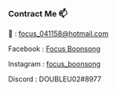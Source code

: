 

### Contract Me 📫
:e-mail: : focus_041158@hotmail.com

Facebook : [Focus Boonsong](https://www.facebook.com/focustanaphat)

Instagram : [focus_boonsong](https://www.instagram.com/focus_boonsong/)

Discord : DOUBLEU02#8977
